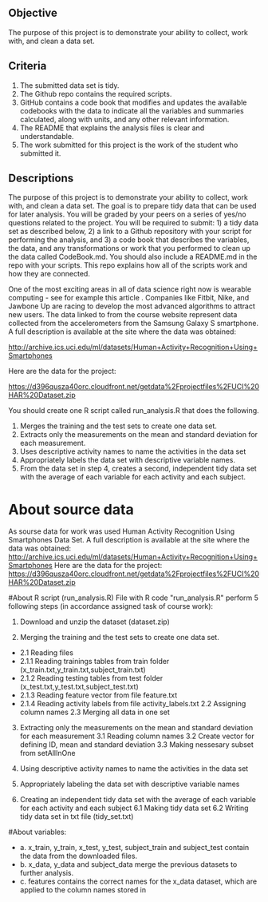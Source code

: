 ## Objective
The purpose of this project is to demonstrate your ability to collect, work with, and clean a data set.
## Criteria
1. The submitted data set is tidy.
2. The Github repo contains the required scripts.
3. GitHub contains a code book that modifies and updates the available codebooks with the data to indicate all the variables    and summaries calculated, along with units, and any other relevant information.
4. The README that explains the analysis files is clear and understandable.
5. The work submitted for this project is the work of the student who submitted it.
 
## Descriptions
The purpose of this project is to demonstrate your ability to collect, work with, and clean a data set. The goal is to prepare tidy data that can be used for later analysis. You will be graded by your peers on a series of yes/no questions related to the project. You will be required to submit: 1) a tidy data set as described below, 2) a link to a Github repository with your script for performing the analysis, and 3) a code book that describes the variables, the data, and any transformations or work that you performed to clean up the data called CodeBook.md. You should also include a README.md in the repo with your scripts. This repo explains how all of the scripts work and how they are connected.

One of the most exciting areas in all of data science right now is wearable computing - see for example this article . Companies like Fitbit, Nike, and Jawbone Up are racing to develop the most advanced algorithms to attract new users. The data linked to from the course website represent data collected from the accelerometers from the Samsung Galaxy S smartphone. A full description is available at the site where the data was obtained:

http://archive.ics.uci.edu/ml/datasets/Human+Activity+Recognition+Using+Smartphones

Here are the data for the project:

https://d396qusza40orc.cloudfront.net/getdata%2Fprojectfiles%2FUCI%20HAR%20Dataset.zip

You should create one R script called run_analysis.R that does the following.

1. Merges the training and the test sets to create one data set.
2. Extracts only the measurements on the mean and standard deviation for each measurement.
3. Uses descriptive activity names to name the activities in the data set
4. Appropriately labels the data set with descriptive variable names.
5. From the data set in step 4, creates a second, independent tidy data set with the average of each variable for each        activity and each subject.


# About source data
As sourse data for work was used Human Activity Recognition Using Smartphones Data Set. A full description is available at the site where the data was obtained: http://archive.ics.uci.edu/ml/datasets/Human+Activity+Recognition+Using+Smartphones Here are the data for the project: https://d396qusza40orc.cloudfront.net/getdata%2Fprojectfiles%2FUCI%20HAR%20Dataset.zip

#About R script (run_analysis.R)
File with R code "run_analysis.R" perform 5 following steps (in accordance assigned task of course work):
1. Download and unzip the dataset (dataset.zip)

2. Merging the training and the test sets to create one data set.
 * 2.1 Reading files
 * 2.1.1 Reading trainings tables from train folder (x_train.txt,y_train.txt,subject_train.txt)
 * 2.1.2 Reading testing tables from test folder  (x_test.txt,y_test.txt,subject_test.txt)
 * 2.1.3 Reading feature vector from file feature.txt
 * 2.1.4 Reading activity labels from file activity_labels.txt
2.2 Assigning column names
2.3 Merging all data in one set

3. Extracting only the measurements on the mean and standard deviation for each measurement
  3.1 Reading column names
  3.2 Create vector for defining ID, mean and standard deviation
  3.3 Making nessesary subset from setAllInOne

4. Using descriptive activity names to name the activities in the data set
5. Appropriately labeling the data set with descriptive variable names

6. Creating an independent tidy data set with the average of each variable for each activity and each subject
6.1 Making tidy data set
6.2 Writing tidy data set in txt file (tidy_set.txt)

#About variables:
 * a. x_train, y_train, x_test, y_test, subject_train and subject_test contain the data from the downloaded files.
 * b. x_data, y_data and subject_data merge the previous datasets to further analysis.
 * c. features contains the correct names for the x_data dataset, which are applied to the column names stored in


